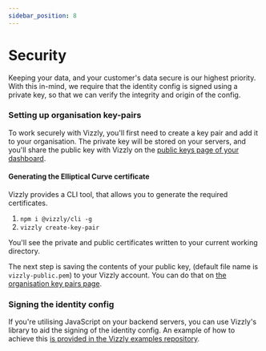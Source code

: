 ```yaml
---
sidebar_position: 8
---
```


# Security

Keeping your data, and your customer's data secure is our highest priority. With this in-mind, we require that the identity config is signed using a private key, so that we can verify the integrity and origin of the config.

### Setting up organisation key-pairs
To work securely with Vizzly, you'll first need to create a key pair and add it to your organisation. The private key will be stored on your servers, and you'll share the public key with Vizzly on the [public keys page of your dashboard](https://app.vizzly.co/organisation/key-pairs).

#### Generating the Elliptical Curve certificate
Vizzly provides a CLI tool, that allows you to generate the required certificates.

1. `npm i @vizzly/cli -g`
2. `vizzly create-key-pair`

You'll see the private and public certificates written to your current working directory.

The next step is saving the contents of your public key, (default file name is `vizzly-public.pem`) to your Vizzly account. You can do that on [the organisation key pairs page](https://app.vizzly.co/organisation/key-pairs).

### Signing the identity config
If you're utilising JavaScript on your backend servers, you can use Vizzly's library to aid the signing of the identity config.
An example of how to achieve this [is provided in the Vizzly examples repository](https://github.com/vizzly-co/library-examples/blob/b947ec9dd6ef1b1a92cb6cd63f5c5e84ddf1cebd/examples/static-next-js/pages/api/identity.js#L21-L38).